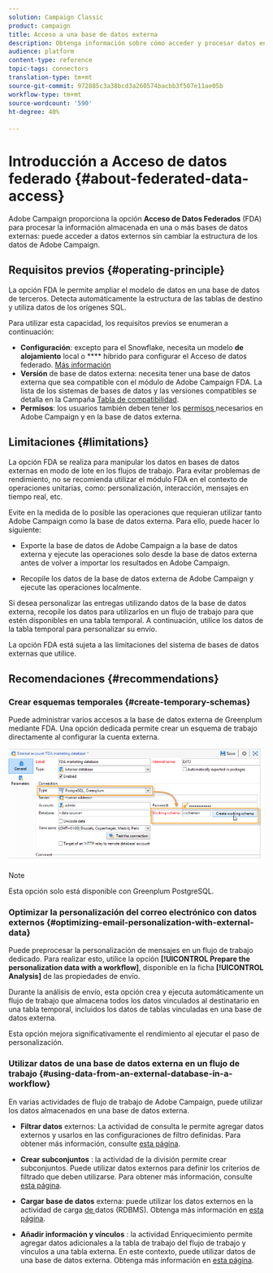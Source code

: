 ```yaml
---
solution: Campaign Classic
product: campaign
title: Acceso a una base de datos externa
description: Obtenga información sobre cómo acceder y procesar datos en una base de datos externa
audience: platform
content-type: reference
topic-tags: connectors
translation-type: tm+mt
source-git-commit: 972885c3a38bcd3a260574bacbb3f507e11ae05b
workflow-type: tm+mt
source-wordcount: '590'
ht-degree: 40%

---
```



# Introducción a Acceso de datos federado {#about-federated-data-access}

Adobe Campaign proporciona la opción **Acceso de Datos Federados** (FDA) para procesar la información almacenada en una o más bases de datos externas: puede acceder a datos externos sin cambiar la estructura de los datos de Adobe Campaign.

## Requisitos previos {#operating-principle}

La opción FDA le permite ampliar el modelo de datos en una base de datos de terceros. Detecta automáticamente la estructura de las tablas de destino y utiliza datos de los orígenes SQL.

Para utilizar esta capacidad, los requisitos previos se enumeran a continuación:

* **Configuración**: excepto para el Snowflake, necesita un modelo  **de alojamiento** local o  **** híbrido para configurar el Acceso de datos federado. [Más información](../../installation/using/hosting-models.md)
* **Versión** de base de datos externa: necesita tener una base de datos externa que sea compatible con el módulo de Adobe Campaign FDA. La lista de los sistemas de bases de datos y las versiones compatibles se detalla en la Campaña [Tabla de compatibilidad](../../rn/using/compatibility-matrix.md#FederatedDataAccessFDA).
* **Permisos**: los usuarios también deben tener los  [permisos ](../../installation/using/remote-database-access-rights.md) necesarios en Adobe Campaign y en la base de datos externa.

## Limitaciones {#limitations}

La opción FDA se realiza para manipular los datos en bases de datos externas en modo de lote en los flujos de trabajo. Para evitar problemas de rendimiento, no se recomienda utilizar el módulo FDA en el contexto de operaciones unitarias, como: personalización, interacción, mensajes en tiempo real, etc.

Evite en la medida de lo posible las operaciones que requieran utilizar tanto Adobe Campaign como la base de datos externa. Para ello, puede hacer lo siguiente:

* Exporte la base de datos de Adobe Campaign a la base de datos externa y ejecute las operaciones solo desde la base de datos externa antes de volver a importar los resultados en Adobe Campaign.

* Recopile los datos de la base de datos externa de Adobe Campaign y ejecute las operaciones localmente.

Si desea personalizar las entregas utilizando datos de la base de datos externa, recopile los datos para utilizarlos en un flujo de trabajo para que estén disponibles en una tabla temporal. A continuación, utilice los datos de la tabla temporal para personalizar su envío.

La opción FDA está sujeta a las limitaciones del sistema de bases de datos externas que utilice.

## Recomendaciones {#recommendations}

### Crear esquemas temporales {#create-temporary-schemas}

Puede administrar varios accesos a la base de datos externa de Greenplum mediante FDA. Una opción dedicada permite crear un esquema de trabajo directamente al configurar la cuenta externa.

![](assets/fda_work_table.png)

>[!NOTE]
>
>Esta opción solo está disponible con Greenplum PostgreSQL.

### Optimizar la personalización del correo electrónico con datos externos {#optimizing-email-personalization-with-external-data}

Puede preprocesar la personalización de mensajes en un flujo de trabajo dedicado. Para realizar esto, utilice la opción **[!UICONTROL Prepare the personalization data with a workflow]**, disponible en la ficha **[!UICONTROL Analysis]** de las propiedades de envío.

Durante la análisis de envío, esta opción crea y ejecuta automáticamente un flujo de trabajo que almacena todos los datos vinculados al destinatario en una tabla temporal, incluidos los datos de tablas vinculadas en una base de datos externa.

Esta opción mejora significativamente el rendimiento al ejecutar el paso de personalización.

### Utilizar datos de una base de datos externa en un flujo de trabajo {#using-data-from-an-external-database-in-a-workflow}

En varias actividades de flujo de trabajo de Adobe Campaign, puede utilizar los datos almacenados en una base de datos externa.

* **Filtrar datos**  externos: La actividad de  [](../../workflow/using/targeting-data.md#selecting-data) consulta le permite agregar datos externos y usarlos en las configuraciones de filtro definidas. Para obtener más información, consulte [esta página](../../workflow/using/targeting-data.md#selecting-data).

* **Crear subconjuntos** : la  [](../../workflow/using/split.md) actividad de la división permite crear subconjuntos. Puede utilizar datos externos para definir los criterios de filtrado que deben utilizarse. Para obtener más información, consulte [esta página](../../workflow/using/split.md).

* **Cargar base de datos**  externa: puede utilizar los datos externos en la actividad de carga [ de ](../../workflow/using/data-loading--rdbms-.md) datos (RDBMS). Obtenga más información en [esta página](../../workflow/using/data-loading--rdbms-.md).

* **Añadir información y vínculos** : la actividad  [](../../workflow/using/enrichment.md) Enriquecimiento permite agregar datos adicionales a la tabla de trabajo del flujo de trabajo y vínculos a una tabla externa. En este contexto, puede utilizar datos de una base de datos externa. Obtenga más información en [esta página](../../workflow/using/enrichment.md).
